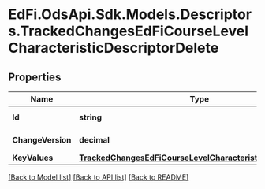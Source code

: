 # EdFi.OdsApi.Sdk.Models.Descriptors.TrackedChangesEdFiCourseLevelCharacteristicDescriptorDelete

## Properties

Name | Type | Description | Notes
------------ | ------------- | ------------- | -------------
**Id** | **string** | Resource identifier | [optional] 
**ChangeVersion** | **decimal** | Change version | [optional] 
**KeyValues** | [**TrackedChangesEdFiCourseLevelCharacteristicDescriptorKey**](TrackedChangesEdFiCourseLevelCharacteristicDescriptorKey.md) |  | [optional] 

[[Back to Model list]](../README.md#documentation-for-models) [[Back to API list]](../README.md#documentation-for-api-endpoints) [[Back to README]](../README.md)

